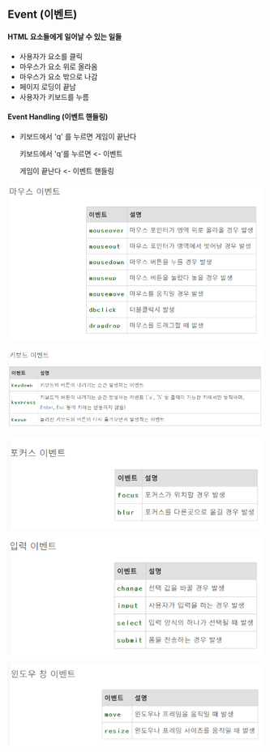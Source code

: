 ## Event (이벤트)

#### HTML 요소들에게 일어날 수 있는 일들

- 사용자가 요소를 클릭
- 마우스가 요소 위로 올라옴
- 마우스가 요소 밖으로 나감
- 페이지 로딩이 끝남
- 사용자가 키보드를 누름



#### Event Handling (이벤트 핸들링)

* 키보드에서 'q' 를 누르면 게임이 끝난다

  키보드에서 'q'를 누르면 <- 이벤트

  게임이 끝난다 <- 이벤트 핸들링

  

![image-20200308211823738](./images/mouse.png)

![keyboard](./images/keyboard.png)

![focus](./images/focus.png)

![input](./images/input.png)

![window](./images/window.png)